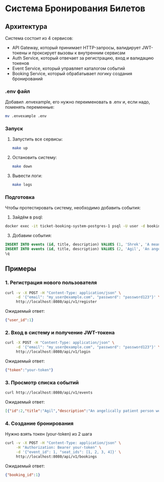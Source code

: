 # Система Бронирования Билетов

## Архитектура

Система состоит из 4 сервисов:

- API Gateway, который принимает HTTP-запросы, валидирует JWT-токены и проксирует вызовы к внутренним сервисам
- Auth Service, который отвечает за регистрацию, вход и валидацию токенов
- Event Service, который управляет каталогом событий
- Booking Service, который обрабатывает логику создания бронирований

### .env файл

Добавил .envexample, его нужно переименовать в .env и, если надо, поменять переменные:
```bash
mv .envexample .env
```

### Запуск

1.  Запустить все сервисы:
    ```bash
    make up
    ```

2.  Остановить систему:
    ```bash
    make down
    ```

3. Вывести логи:
	```bash
	make logs
	```

### Подготовка

Чтобы протестировать систему, необходимо добавить события:

1.  Зайдём в psql:
```bash
docker exec -it ticket-booking-system-postgres-1 psql -U user -d booking_db
```

3.  Добавим события:
```sql
INSERT INTO events (id, title, description) VALUES (1, 'Shrek', 'A mean lord exiles fairytale creatures to the swamp of a grumpy ogre, who must go on a quest and rescue a princess for the lord in order to get his land back.');
INSERT INTO events (id, title, description) VALUES (2, 'Agil', 'An angelically patient person welcomes a group of dysfunctional friends into their life, who then embark on a quest to test every last one of his boundaries for their own amusement and personal gain.');
\q
```

## Примеры

### 1. Регистрация нового пользователя

```bash
curl -v -X POST -H "Content-Type: application/json" \
     -d '{"email": "my_user@example.com", "password": "password123"}' \
     http://localhost:8080/api/v1/register
```
Ожидаемый ответ:
```json
{"user_id":1}
```

### 2. Вход в систему и получение JWT-токена

```bash
curl -X POST -H "Content-Type: application/json" \
     -d '{"email": "my_user@example.com", "password": "password123"}' \
     http://localhost:8080/api/v1/login
```
Ожидаемый ответ:
```json
{"token":"your-token"}
```

### 3. Просмотр списка событий

```bash
curl http://localhost:8080/api/v1/events
```
Ожидаемый ответ:
```json
[{"id":2,"title":"Agil","description":"An angelically patient person welcomes a group of dysfunctional friends into their life, who then embark on a quest to test every last one of his boundaries for their own amusement and personal gain."},{"id":1,"title":"Shrek","description":"A mean lord exiles fairytale creatures to the swamp of a grumpy ogre, who must go on a quest and rescue a princess for the lord in order to get his land back."}]
```

### 4. Создание бронирования

Нужно взять токен (your-token) из 2 шага

```bash
curl -v -X POST -H "Content-Type: application/json" \
     -H "Authorization: Bearer your-token" \
     -d '{"event_id": 1, "seat_ids": [1, 2, 3, 4]}' \
     http://localhost:8080/api/v1/bookings
```
Ожидаемый ответ:
```json
{"booking_id":1}
```

